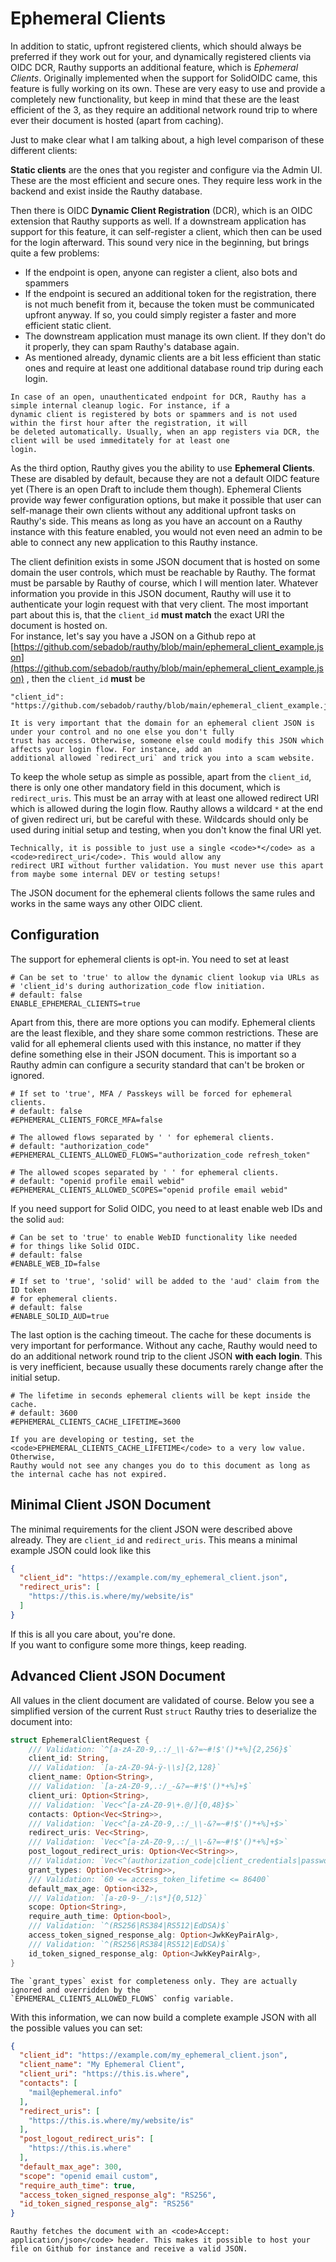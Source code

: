 # Ephemeral Clients

In addition to static, upfront registered clients, which should always be preferred if they work out for your, and
dynamically registered clients via OIDC DCR, Rauthy supports an additional feature, which is *Ephemeral Clients*.
Originally implemented when the support for SolidOIDC came, this feature is fully working on its own. These are very
easy to use and provide a completely new functionality, but keep in mind that these are the least efficient of the 3,
as they require an additional network round trip to where ever their document is hosted (apart from caching).

Just to make clear what I am talking about, a high level comparison of these different clients:

**Static clients** are the ones that you register and configure via the Admin UI. These are the most efficient and
secure
ones. They require less work in the backend and exist inside the Rauthy database.

Then there is OIDC **Dynamic Client Registration** (DCR), which is an OIDC extension that Rauthy supports as well. If a
downstream application has support for this feature, it can self-register a client, which then can be used for the
login afterward. This sound very nice in the beginning, but brings quite a few problems:

- If the endpoint is open, anyone can register a client, also bots and spammers
- If the endpoint is secured an additional token for the registration, there is not much benefit from it, because the
  token must be communicated upfront anyway. If so, you could simply register a faster and more efficient static client.
- The downstream application must manage its own client. If they don't do it properly, they can spam Rauthy's database
  again.
- As mentioned already, dynamic clients are a bit less efficient than static ones and require at least one additional
  database round trip during each login.

```admonish info
In case of an open, unauthenticated endpoint for DCR, Rauthy has a simple internal cleanup logic. For instance, if a 
dynamic client is registered by bots or spammers and is not used within the first hour after the registration, it will 
be deleted automatically. Usually, when an app registers via DCR, the client will be used immeditately for at least one
login.
```

As the third option, Rauthy gives you the ability to use **Ephemeral Clients**. These are disabled by default, because
they are not a default OIDC feature yet (There is an open Draft to include them though). Ephemeral Clients provide
way fewer configuration options, but make it possible that user can self-manage their own clients without any additional
upfront tasks on Rauthy's side. This means as long as you have an account on a Rauthy instance with this feature
enabled, you would not even need an admin to be able to connect any new application to this Rauthy instance.

The client definition exists in some JSON document that is hosted on some domain the user controls, which must be
reachable by Rauthy. The format must be parsable by Rauthy of course, which I will mention later. Whatever information
you provide in this JSON document, Rauthy will use it to authenticate your login request with that very client. The
most important part about this is, that the `client_id` **must match** the exact URI the document is hosted on.  
For instance, let's say you have a JSON on a Github repo at
[https://github.com/sebadob/rauthy/blob/main/ephemeral_client_example.json](https://github.com/sebadob/rauthy/blob/main/ephemeral_client_example.json)
, then the `client_id` **must** be

```
"client_id": "https://github.com/sebadob/rauthy/blob/main/ephemeral_client_example.json"
```

```admonish danger
It is very important that the domain for an ephemeral client JSON is under your control and no one else you don't fully
trust has access. Otherwise, someone else could modify this JSON which affects your login flow. For instance, add an
additional allowed `redirect_uri` and trick you into a scam website.
```

To keep the whole setup as simple as possible, apart from the `client_id`, there is only one other mandatory field
in this document, which is `redirect_uris`. This must be an array with at least one allowed redirect URI which is
allowed during the login flow. Rauthy allows a wildcard `*` at the end of given redirect uri, but be careful with these.
Wildcards should only be used during initial setup and testing, when you don't know the final URI yet.

```admonish danger
Technically, it is possible to just use a single <code>*</code> as a <code>redirect_uri</code>. This would allow any
redirect URI without further validation. You must never use this apart from maybe some internal DEV or testing setups!
```

The JSON document for the ephemeral clients follows the same rules and works in the same ways any other OIDC client.

## Configuration

The support for ephemeral clients is opt-in. You need to set at least

```
# Can be set to 'true' to allow the dynamic client lookup via URLs as
# 'client_id's during authorization_code flow initiation.
# default: false
ENABLE_EPHEMERAL_CLIENTS=true
```

Apart from this, there are more options you can modify. Ephemeral clients are the least flexible, and they share some
common restrictions. These are valid for all ephemeral clients used with this instance, no matter if they define
something else in their JSON document. This is important so a Rauthy admin can configure a security standard that
can't be broken or ignored.

```
# If set to 'true', MFA / Passkeys will be forced for ephemeral clients.
# default: false
#EPHEMERAL_CLIENTS_FORCE_MFA=false

# The allowed flows separated by ' ' for ephemeral clients.
# default: "authorization_code"
#EPHEMERAL_CLIENTS_ALLOWED_FLOWS="authorization_code refresh_token"

# The allowed scopes separated by ' ' for ephemeral clients.
# default: "openid profile email webid"
#EPHEMERAL_CLIENTS_ALLOWED_SCOPES="openid profile email webid"
```

If you need support for Solid OIDC, you need to at least enable web IDs and the solid `aud`:

```
# Can be set to 'true' to enable WebID functionality like needed
# for things like Solid OIDC.
# default: false
#ENABLE_WEB_ID=false

# If set to 'true', 'solid' will be added to the 'aud' claim from the ID token
# for ephemeral clients.
# default: false
#ENABLE_SOLID_AUD=true
```

The last option is the caching timeout. The cache for these documents is very important for performance. Without any
cache, Rauthy would need to do an additional network round trip to the client JSON **with each login**. This is very
inefficient, because usually these documents rarely change after the initial setup.

```
# The lifetime in seconds ephemeral clients will be kept inside the cache.
# default: 3600
#EPHEMERAL_CLIENTS_CACHE_LIFETIME=3600
```

```admonish hint
If you are developing or testing, set the <code>EPHEMERAL_CLIENTS_CACHE_LIFETIME</code> to a very low value. Otherwise,
Rauthy would not see any changes you do to this document as long as the internal cache has not expired.
```

## Minimal Client JSON Document

The minimal requirements for the client JSON were described above already. They are `client_id` and `redirect_uris`.
This means a minimal example JSON could look like this

```json
{
  "client_id": "https://example.com/my_ephemeral_client.json",
  "redirect_uris": [
    "https://this.is.where/my/website/is"
  ]
}
```

If this is all you care about, you're done.  
If you want to configure some more things, keep reading.

## Advanced Client JSON Document

All values in the client document are validated of course. Below you see a simplified version of the current Rust
`struct` Rauthy tries to deserialize the document into:

```rust
struct EphemeralClientRequest {
    /// Validation: `^[a-zA-Z0-9,.:/_\\-&?=~#!$'()*+%]{2,256}$`
    client_id: String,
    /// Validation: `[a-zA-Z0-9À-ÿ-\\s]{2,128}`
    client_name: Option<String>,
    /// Validation: `[a-zA-Z0-9,.:/_-&?=~#!$'()*+%]+$`
    client_uri: Option<String>,
    /// Validation: `Vec<^[a-zA-Z0-9\+.@/]{0,48}$>`
    contacts: Option<Vec<String>>,
    /// Validation: `Vec<^[a-zA-Z0-9,.:/_\\-&?=~#!$'()*+%]+$>`
    redirect_uris: Vec<String>,
    /// Validation: `Vec<^[a-zA-Z0-9,.:/_\\-&?=~#!$'()*+%]+$>`
    post_logout_redirect_uris: Option<Vec<String>>,
    /// Validation: `Vec<^(authorization_code|client_credentials|password|refresh_token)$>`
    grant_types: Option<Vec<String>>,
    /// Validation: `60 <= access_token_lifetime <= 86400`
    default_max_age: Option<i32>,
    /// Validation: `[a-z0-9-_/:\s*]{0,512}`
    scope: Option<String>,
    require_auth_time: Option<bool>,
    /// Validation: `^(RS256|RS384|RS512|EdDSA)$`
    access_token_signed_response_alg: Option<JwkKeyPairAlg>,
    /// Validation: `^(RS256|RS384|RS512|EdDSA)$`
    id_token_signed_response_alg: Option<JwkKeyPairAlg>,
}
```

```admonish into
The `grant_types` exist for completeness only. They are actually ignored and overridden by the 
`EPHEMERAL_CLIENTS_ALLOWED_FLOWS` config variable.
```

With this information, we can now build a complete example JSON with all the possible values you can set:

```json
{
  "client_id": "https://example.com/my_ephemeral_client.json",
  "client_name": "My Ephemeral Client",
  "client_uri": "https://this.is.where",
  "contacts": [
    "mail@ephemeral.info"
  ],
  "redirect_uris": [
    "https://this.is.where/my/website/is"
  ],
  "post_logout_redirect_uris": [
    "https://this.is.where"
  ],
  "default_max_age": 300,
  "scope": "openid email custom",
  "require_auth_time": true,
  "access_token_signed_response_alg": "RS256",
  "id_token_signed_response_alg": "RS256"
}
```

```admonish hint
Rauthy fetches the document with an <code>Accept: application/json</code> header. This makes it possible to host your
file on Github for instance and receive a valid JSON.
```